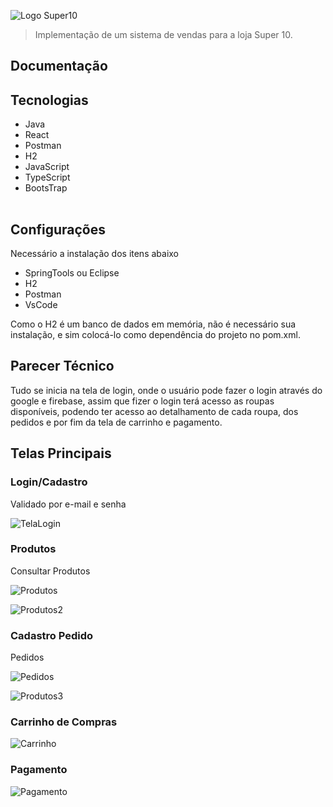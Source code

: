 ![Logo Super10](https://user-images.githubusercontent.com/64825540/174503765-77569338-2c6f-4008-8cde-5f087556e6bd.png)

> Implementação de um sistema de vendas para a loja Super 10.

<h2><strong> Documentação </strong></h2>

<h2> Tecnologias </h2>

<table>
  <ul>
    <li> Java </li>
    <li> React </li>
    <li> Postman </li>
    <li> H2 </li>
    <li> JavaScript </li>
    <li> TypeScript </li>
    <li> BootsTrap </li>
  </ul>
</table>

<h2> Configurações </h2>
<p>Necessário a instalação dos itens abaixo </p>
<ul>
    <li> SpringTools ou Eclipse </li>
    <li> H2</li>
    <li> Postman </li>
    <li> VsCode </li>
  </ul>
  
Como o H2 é um banco de dados em memória, não é necessário sua instalação, e sim colocá-lo como dependência do projeto no pom.xml.

<h2> Parecer Técnico </h2>

Tudo se inicia na tela de login, onde o usuário pode fazer o login através do google e firebase, assim que fizer o login terá acesso as roupas disponíveis, podendo ter acesso ao detalhamento de cada roupa, dos pedidos e por fim da tela de carrinho e pagamento.

<h2> Telas Principais </h2>

  <h3> Login/Cadastro </h3>

Validado por e-mail e senha

![TelaLogin](https://user-images.githubusercontent.com/64825540/175169969-563f5b0a-1a70-42ef-a303-ffa167250607.jpeg)

  <h3> Produtos </h3>

Consultar Produtos

![Produtos](https://user-images.githubusercontent.com/64825540/175170585-de9429da-c19f-45d1-a701-19bf8c792412.jpeg)

![Produtos2](https://user-images.githubusercontent.com/64825540/175171317-3bbe48e7-275d-4908-a548-bcb95c1d49c0.jpeg)


  <h3> Cadastro Pedido </h3>

Pedidos

![Pedidos](https://user-images.githubusercontent.com/64825540/175172177-c4aa2ee0-dde0-4e0e-a3ef-1edb5f6545f4.jpeg)

![Produtos3](https://user-images.githubusercontent.com/64825540/175379594-92c4d30e-b630-43bf-b1b7-2cfbb9b90bd2.jpeg)

<h3> Carrinho de Compras </h3>

![Carrinho](https://user-images.githubusercontent.com/64825540/175379638-4ff4d5ca-ab41-4177-93ea-5e67f6fb4a2b.jpeg)

<h3> Pagamento </h3>

![Pagamento](https://user-images.githubusercontent.com/64825540/175379631-ebe617a4-365e-4e8d-a1f0-782f8fdea67c.jpeg)

